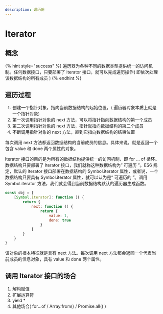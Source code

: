 ```yaml
---
description: 遍历器
---
```


# Iterator

## 概念

{% hint style="success" %}
遍历器为各种不同的数据类型提供统一的访问机制。任何数据接口，只要部署了 Iterator 接口，就可以完成遍历操作\( 即依次处理该数据结构的所有成员 \)
{% endhint %}

## 遍历过程

1. 创建一个指针对象，指向当前数据结构的起始位置。\( 遍历器对象本质上就是一个指针对象\)
2. 第一次调用指针对象的 next 方法，可以将指针指向数据结构的第一个成员
3. 第二次调用指针对象的 next 方法，指针就指向数据结构的第二个成员
4. 不断调用指针对象的 next 方法，直到它指向数据结构的结束位置

每次调用 next 方法都返回数据结构的当前成员的信息。具体来说，就是返回一个包含 value 和 done 两个属性的对象。

Iterator 接口的目的是为所有的数据结构提供统一的访问机制，即 for ... of 循环。数据结构只要部署了 Iterator 接口，我们就称这种数据结构为” 可遍历 ”。ES6 规定，默认的 Iterator 接口部署在数据结构的 Symbol.iterator 属性，或者说，一个数据结构只要具有 Symbol.iterator 属性，就可以认为是“ 可遍历的 ”。调用 Symbol.iterator 方法，我们就会得到当前数据结构默认的遍历器生成函数。

```javascript
const obj = {
    [Symbol.iterator]: function () {
        return {
            next: function () {
                return {
                    value: 1,
                    done: true
                }
            }
        }
    }
}
```

该对象的根本特征就是具有 next 方法。每次调用 next 方法都会返回一个代表当前成员的信息对象，具有 value 和 done 两个属性。

## 调用 Iterator 接口的场合

1. 解构赋值
2. 扩展运算符
3. yield \*
4. 其他场合\( for...of / Array.from\(\) / Promise.all\(\) \)





